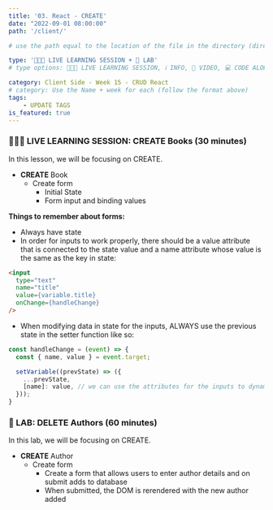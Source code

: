 ```yaml
---
title: '03. React - CREATE'
date: "2022-09-01 08:00:00"
path: '/client/'

# use the path equal to the location of the file in the directory (directory structure)

type: '👩🏽‍🏫 LIVE LEARNING SESSION + 🥼 LAB'
# type options: 👩🏽‍🏫 LIVE LEARNING SESSION, ℹ️ INFO, 🎥 VIDEO, 💻 CODE ALONG, 🥼 LAB, ↩️ REVIEW/NOTES, 👥 GROUP LEARNING, 👷🏼‍♂️ GROUP PROJECT, 🧠 ASSESSMENT, 📝 ASSIGNMENT

category: Client Side - Week 15 - CRUD React
# category: Use the Name + week for each (follow the format above)
tags: 
    - UPDATE TAGS
is_featured: true
---
```

### 👩🏽‍🏫 LIVE LEARNING SESSION: CREATE Books (30 minutes)
In this lesson, we will be focusing on CREATE.

- **CREATE** Book
    - Create form
        - Initial State
        - Form input and binding values

**Things to remember about forms:**
- Always have state
- In order for inputs to work properly, there should be a value attribute that is connected to the state value and a name attribute whose value is the same as the key in state:

```HTML
<input 
  type="text"
  name="title"
  value={variable.title}
  onChange={handleChange}
/>
```

- When modifying data in state for the inputs, ALWAYS use the previous state in the setter function like so:

```JAVASCRIPT
const handleChange = (event) => {
  const { name, value } = event.target;

  setVariable((prevState) => ({
    ...prevState,
    [name]: value, // we can use the attributes for the inputs to dynamically update the values
  }));
}
```

### 🥼 LAB: DELETE Authors (60 minutes)
In this lab, we will be focusing on CREATE.

- **CREATE** Author
    - Create form
        - Create a form that allows users to enter author details and on submit adds to database
        - When submitted, the DOM is rerendered with the new author added
